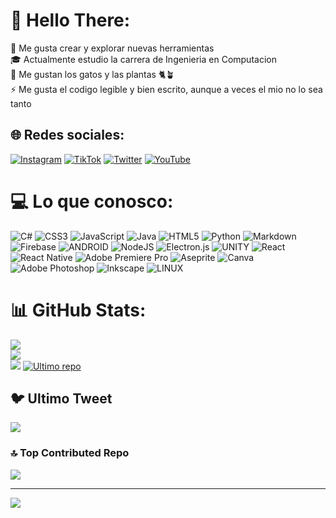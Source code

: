 # 💫 Hello There:
🔧 Me gusta crear y explorar nuevas herramientas<br>🎓 Actualmente estudio la carrera de Ingenieria en Computacion<br>🌱 Me gustan los gatos y las plantas 🐈🪴<br>⚡ Me gusta el codigo legible y bien escrito, aunque a veces el mio no lo sea tanto


## 🌐 Redes sociales:
[![Instagram](https://img.shields.io/badge/Instagram-%23E4405F.svg?logo=Instagram&logoColor=white)](https://instagram.com/neftali_gc19) 
[![TikTok](https://img.shields.io/badge/TikTok-%23000000.svg?logo=TikTok&logoColor=white)](https://tiktok.com/@nintechyt) 
[![Twitter](https://img.shields.io/badge/Twitter-%231DA1F2.svg?logo=Twitter&logoColor=white)](https://twitter.com/neftali_gc19) 
[![YouTube](https://img.shields.io/badge/YouTube-%23FF0000.svg?logo=YouTube&logoColor=white)](https://youtube.com/@Neftaligc) 

# 💻  Lo que conosco:
![C#](https://img.shields.io/badge/c%23-%23239120.svg?style=for-the-badge&logo=c-sharp&logoColor=white) 
![CSS3](https://img.shields.io/badge/css3-%231572B6.svg?style=for-the-badge&logo=css3&logoColor=white) 
![JavaScript](https://img.shields.io/badge/javascript-%23323330.svg?style=for-the-badge&logo=javascript&logoColor=%23F7DF1E) 
![Java](https://img.shields.io/badge/java-%23ED8B00.svg?style=for-the-badge&logo=java&logoColor=white) 
![HTML5](https://img.shields.io/badge/html5-%23E34F26.svg?style=for-the-badge&logo=html5&logoColor=white) 
![Python](https://img.shields.io/badge/python-3670A0?style=for-the-badge&logo=python&logoColor=ffdd54) 
![Markdown](https://img.shields.io/badge/markdown-%23000000.svg?style=for-the-badge&logo=markdown&logoColor=white) 
![Firebase](https://img.shields.io/badge/firebase-%23039BE5.svg?style=for-the-badge&logo=firebase) 
![ANDROID](https://img.shields.io/badge/android-%2320232a.svg?style=for-the-badge&logo=android&logoColor=%a4c639) 
![NodeJS](https://img.shields.io/badge/node.js-6DA55F?style=for-the-badge&logo=node.js&logoColor=white) 
![Electron.js](https://img.shields.io/badge/Electron-191970?style=for-the-badge&logo=Electron&logoColor=white) 
![UNITY](https://img.shields.io/badge/Unity-%2320232a.svg?style=for-the-badge&logo=unity&logoColor=white) 
![React](https://img.shields.io/badge/react-%2320232a.svg?style=for-the-badge&logo=react&logoColor=%2361DAFB) 
![React Native](https://img.shields.io/badge/react_native-%2320232a.svg?style=for-the-badge&logo=react&logoColor=%2361DAFB) 
![Adobe Premiere Pro](https://img.shields.io/badge/Adobe%20Premiere%20Pro-9999FF.svg?style=for-the-badge&logo=Adobe%20Premiere%20Pro&logoColor=white) 
![Aseprite](https://img.shields.io/badge/Aseprite-FFFFFF?style=for-the-badge&logo=Aseprite&logoColor=#7D929E) 
![Canva](https://img.shields.io/badge/Canva-%2300C4CC.svg?style=for-the-badge&logo=Canva&logoColor=white) 
![Adobe Photoshop](https://img.shields.io/badge/adobephotoshop-%2331A8FF.svg?style=for-the-badge&logo=adobephotoshop&logoColor=white) 
![Inkscape](https://img.shields.io/badge/Inkscape-e0e0e0?style=for-the-badge&logo=inkscape&logoColor=080A13) 
![LINUX](https://img.shields.io/badge/Linux-FCC624?style=for-the-badge&logo=linux&logoColor=black)

# 📊 GitHub Stats:
![](https://github-readme-stats.vercel.app/api?username=NeftaliGC&theme=tokyonight&hide_border=false&include_all_commits=false&count_private=true)<br/>
![](https://github-readme-streak-stats.herokuapp.com/?user=NeftaliGC&theme=tokyonight&hide_border=false)<br/>
![](https://github-readme-stats.vercel.app/api/top-langs/?username=NeftaliGC&theme=tokyonight&hide_border=false&include_all_commits=false&count_private=true&layout=compact)
[![Ultimo repo](https://github-readme-stats.vercel.app/api/pin/?username=NeftaliGC&theme=tokyonight&repo=vid-py&show_owner=true)](https://github.com/NeftaliGC/vid-py)

## 🐦 Ultimo Tweet
[![](https://gtce.itsvg.in/api?username=neftali_gc19)](https://github.com/VishwaGauravIn/github-twitter-card-embed)


### 🔝 Top Contributed Repo
![](https://github-contributor-stats.vercel.app/api?username=NeftaliGC&limit=5&theme=tokyonight&combine_all_yearly_contributions=true)

---
[![](https://visitcount.itsvg.in/api?id=NeftaliGC&icon=4&color=0)](https://visitcount.itsvg.in)

<!-- Proudly created with GPRM ( https://gprm.itsvg.in ) -->
